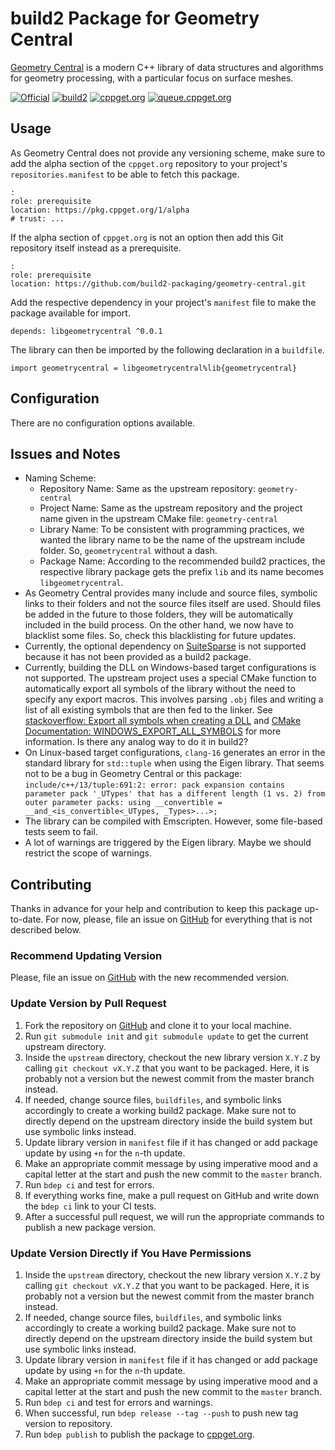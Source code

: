 # build2 Package for Geometry Central

[Geometry Central](https://github.com/nmwsharp/geometry-central">Geometry) is a modern C++ library of data structures and algorithms for geometry processing, with a particular focus on surface meshes.

[![Official](https://img.shields.io/website/https/github.com/nmwsharp/geometry-central.svg?down_message=offline&label=Official&style=for-the-badge&up_color=blue&up_message=online)](https://github.com/nmwsharp/geometry-central)
[![build2](https://img.shields.io/website/https/github.com/build2-packaging/geometry-central.svg?down_message=offline&label=build2&style=for-the-badge&up_color=blue&up_message=online)](https://github.com/build2-packaging/geometry-central)
[![cppget.org](https://img.shields.io/website/https/cppget.org/libgeometrycentral.svg?down_message=offline&label=cppget.org&style=for-the-badge&up_color=blue&up_message=online)](https://cppget.org/libgeometrycentral)
[![queue.cppget.org](https://img.shields.io/website/https/queue.cppget.org/libgeometrycentral.svg?down_message=empty&down_color=blue&label=queue.cppget.org&style=for-the-badge&up_color=orange&up_message=running)](https://queue.cppget.org/libgeometrycentral)

## Usage
As Geometry Central does not provide any versioning scheme, make sure to add the alpha section of the `cppget.org` repository to your project's `repositories.manifest` to be able to fetch this package.

    :
    role: prerequisite
    location: https://pkg.cppget.org/1/alpha
    # trust: ...

If the alpha section of `cppget.org` is not an option then add this Git repository itself instead as a prerequisite.

    :
    role: prerequisite
    location: https://github.com/build2-packaging/geometry-central.git

Add the respective dependency in your project's `manifest` file to make the package available for import.

    depends: libgeometrycentral ^0.0.1

The library can then be imported by the following declaration in a `buildfile`.

    import geometrycentral = libgeometrycentral%lib{geometrycentral}

## Configuration
There are no configuration options available.

## Issues and Notes
- Naming Scheme:
    + Repository Name: Same as the upstream repository: `geometry-central`
    + Project Name: Same as the upstream repository and the project name given in the upstream CMake file: `geometry-central`
    + Library Name: To be consistent with programming practices, we wanted the library name to be the name of the upstream include folder. So, `geometrycentral` without a dash.
    + Package Name: According to the recommended build2 practices, the respective library package gets the prefix `lib` and its name becomes `libgeometrycentral`.
- As Geometry Central provides many include and source files, symbolic links to their folders and not the source files itself are used. Should files be added in the future to those folders, they will be automatically included in the build process. On the other hand, we now have to blacklist some files. So, check this blacklisting for future updates.
- Currently, the optional dependency on [SuiteSparse](https://people.engr.tamu.edu/davis/suitesparse.html) is not supported because it has not been provided as a build2 package.
- Currently, building the DLL on Windows-based target configurations is not supported. The upstream project uses a special CMake function to automatically export all symbols of the library without the need to specify any export macros. This involves parsing `.obj` files and writing a list of all existing symbols that are then fed to the linker. See [stackoverflow: Export all symbols when creating a DLL](https://stackoverflow.com/questions/225432/export-all-symbols-when-creating-a-dll) and [CMake Documentation: WINDOWS_EXPORT_ALL_SYMBOLS](https://cmake.org/cmake/help/latest/prop_tgt/WINDOWS_EXPORT_ALL_SYMBOLS.html) for more information. Is there any analog way to do it in build2?
- On Linux-based target configurations, `clang-16` generates an error in the standard library for `std::tuple` when using the Eigen library. That seems not to be a bug in Geometry Central or this package: `include/c++/13/tuple:691:2: error: pack expansion contains parameter pack '_UTypes' that has a different length (1 vs. 2) from outer parameter packs: using __convertible = __and_<is_convertible<_UTypes, _Types>...>;`
- The library can be compiled with Emscripten. However, some file-based tests seem to fail.
- A lot of warnings are triggered by the Eigen library. Maybe we should restrict the scope of warnings.

## Contributing
Thanks in advance for your help and contribution to keep this package up-to-date.
For now, please, file an issue on [GitHub](https://github.com/build2-packaging/geometry-central/issues) for everything that is not described below.

### Recommend Updating Version
Please, file an issue on [GitHub](https://github.com/build2-packaging/geometry-central/issues) with the new recommended version.

### Update Version by Pull Request
1. Fork the repository on [GitHub](https://github.com/build2-packaging/geometry-central) and clone it to your local machine.
2. Run `git submodule init` and `git submodule update` to get the current upstream directory.
3. Inside the `upstream` directory, checkout the new library version `X.Y.Z` by calling `git checkout vX.Y.Z` that you want to be packaged. Here, it is probably not a version but the newest commit from the master branch instead.
4. If needed, change source files, `buildfiles`, and symbolic links accordingly to create a working build2 package. Make sure not to directly depend on the upstream directory inside the build system but use symbolic links instead.
5. Update library version in `manifest` file if it has changed or add package update by using `+n` for the `n`-th update.
6. Make an appropriate commit message by using imperative mood and a capital letter at the start and push the new commit to the `master` branch.
7. Run `bdep ci` and test for errors.
8. If everything works fine, make a pull request on GitHub and write down the `bdep ci` link to your CI tests.
9. After a successful pull request, we will run the appropriate commands to publish a new package version.

### Update Version Directly if You Have Permissions
1. Inside the `upstream` directory, checkout the new library version `X.Y.Z` by calling `git checkout vX.Y.Z` that you want to be packaged. Here, it is probably not a version but the newest commit from the master branch instead.
2. If needed, change source files, `buildfiles`, and symbolic links accordingly to create a working build2 package. Make sure not to directly depend on the upstream directory inside the build system but use symbolic links instead.
3. Update library version in `manifest` file if it has changed or add package update by using `+n` for the `n`-th update.
4. Make an appropriate commit message by using imperative mood and a capital letter at the start and push the new commit to the `master` branch.
5. Run `bdep ci` and test for errors and warnings.
6. When successful, run `bdep release --tag --push` to push new tag version to repository.
7. Run `bdep publish` to publish the package to [cppget.org](https://cppget.org).
